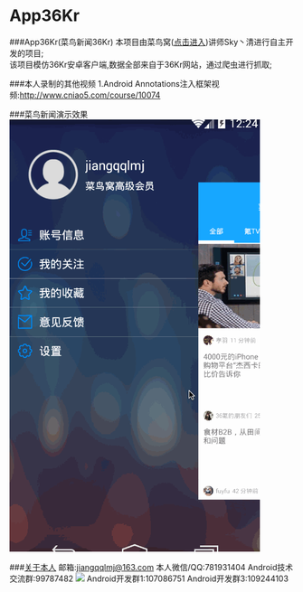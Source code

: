 # App36Kr
###App36Kr(菜鸟新闻36Kr)
本项目由菜鸟窝(<a href="http://www.cniao5.com/">点击进入</a>)讲师Sky丶清进行自主开发的项目;</br>
该项目模仿36Kr安卓客户端,数据全部来自于36Kr网站，通过爬虫进行抓取;</br>

###本人录制的其他视频
1.Android Annotations注入框架视频:http://www.cniao5.com/course/10074</br>

###菜鸟新闻演示效果
<img src="https://github.com/jiangqqlmj/App36Kr/blob/master/pull_1.gif"/>

###<a href="http://blog.csdn.net/developer_jiangqq">关于本人</a>
邮箱:jiangqqlmj@163.com
本人微信/QQ:781931404
Android技术交流群:99787482
<img src="http://img.blog.csdn.net/20151121085753187"/>
Android开发群1:107086751
Android开发群3:109244103
